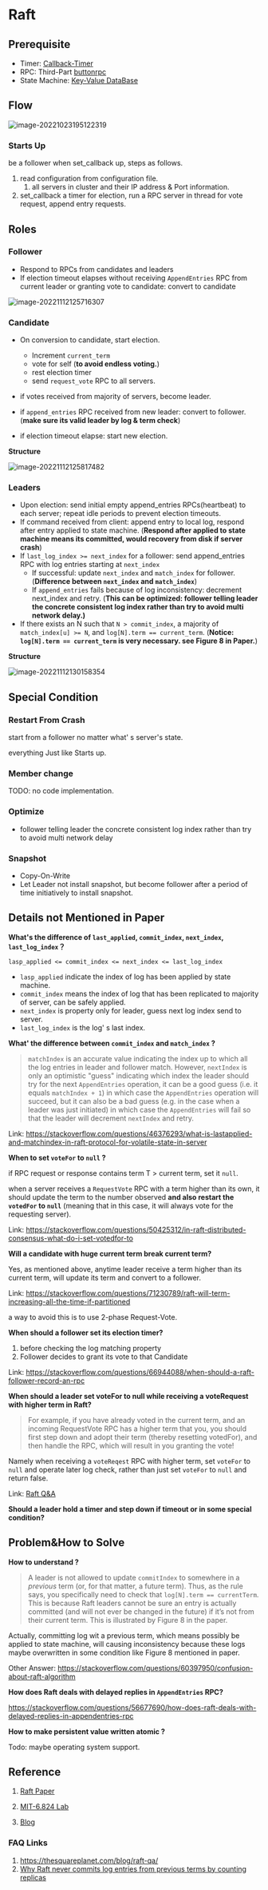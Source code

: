 # Raft

## Prerequisite

* Timer: [Callback-Timer](https://github.com/messenger1th/Callback-Timer)
* RPC: Third-Part [buttonrpc](https://github.com/button-chen/buttonrpc_cpp14) 
* State Machine: [Key-Value DataBase](https://github.com/messenger1th/SkipList)

## Flow

![image-20221023195122319](./README/image-20221023195122319.png)

### Starts Up

be a follower when set_callback up, steps as follows.

1. read configuration from configuration file.
   1. all servers in cluster and their IP address & Port information.
2. set_callback a timer for election, run a RPC server in thread for vote request, append entry requests.





## Roles

### Follower

* Respond to RPCs from candidates and leaders
* If election timeout elapses without receiving `AppendEntries` RPC from current leader or granting vote to candidate: convert to candidate

![image-20221112125716307](./README/image-20221112125716307.png)





### Candidate

* On conversion to candidate, start election.
  * Increment `current_term`
  * vote for self (**to avoid endless voting.**)
  * rest election timer
  * send `request_vote` RPC to all servers.

* if votes received from majority of servers, become leader.
* if `append_entries` RPC received from new leader: convert to follower. (**make sure its valid leader by log & term check**)
* if election timeout elapse: start new election.  



**Structure**

![image-20221112125817482](./README/image-20221112125817482.png)



### Leaders

* Upon election: send initial empty append_entries RPCs(heartbeat) to each server; repeat idle periods to prevent election timeouts.
* If command received from client: append entry to local log, respond after entry applied to state machine. (**Respond after applied to state machine means its committed, would recovery from disk if server crash**)
* If `last_log_index >= next_index` for a follower: send append_entries RPC with log entries starting at `next_index`
  * If successful: update `next_index` and `match_index` for follower. (**Difference between `next_index` and `match_index`**)
  * If `append_entries` fails because of log inconsistency: decrement next_index and retry. (**This can be optimized: follower telling leader the concrete  consistent log index rather than try to avoid multi network delay.)**
* If there exists an N such that `N > commit_index`, a majority of `match_index[u] >= N`, and `log[N].term == current_term`. (**Notice: `log[N].term == current_term` is very necessary. see Figure 8 in Paper.**)



**Structure**

![image-20221112130158354](./README/image-20221112130158354.png)







## Special Condition

### Restart From Crash

start from a follower no matter what' s server's state.

everything Just like Starts up.





### Member change 

TODO: no code implementation.









### Optimize

*  follower telling leader the concrete  consistent log index rather than try to avoid multi network delay

  

### Snapshot

* Copy-On-Write
* Let Leader not install snapshot, but become follower after a period of time initiatively to install snapshot.



## Details not Mentioned in Paper

**What's the difference of `last_applied`, `commit_index`, `next_index`, `last_log_index`？**

`lasp_applied <= commit_index <= next_index <= last_log_index`

* `lasp_applied` indicate the index of log has been applied by state machine.
* `commit_index` means the index of log that has been replicated to majority of server,  can be safely applied.
* `next_index` is property only for leader, guess next log index send to server.
* `last_log_index` is the log' s last index.



**What' the difference between `commit_index` and `match_index` ?**

>  `matchIndex` is an accurate value indicating the index up to which all the log entries in leader and follower match. However, `nextIndex` is only an optimistic "guess" indicating which index the leader should try for the next `AppendEntries` operation, it can be a good guess (i.e. it equals `matchIndex + 1`) in which case the `AppendEntries` operation will succeed, but it can also be a bad guess (e.g. in the case when a leader was just initiated) in which case the `AppendEntries` will fail so that the leader will decrement `nextIndex` and retry.

Link: https://stackoverflow.com/questions/46376293/what-is-lastapplied-and-matchindex-in-raft-protocol-for-volatile-state-in-server



**When to set `voteFor` to `null` ?** 

if RPC request or response contains term T > current term,  set it `null`.

when a server receives a `RequestVote` RPC with a term higher than its own, it should update the term to the number observed **and also restart the `votedFor` to `null`** (meaning that in this case, it will always vote for the requesting server).

Link: https://stackoverflow.com/questions/50425312/in-raft-distributed-consensus-what-do-i-set-votedfor-to



**Will a candidate with huge current term break current term?**

Yes, as mentioned above, anytime leader receive a term higher than its current term, will update its term and convert to a follower.

Link: https://stackoverflow.com/questions/71230789/raft-will-term-increasing-all-the-time-if-partitioned

a way to avoid this is to use 2-phase Request-Vote. 



**When should a follower set its election timer?**

1. before checking the log matching property
2. Follower decides to grant its vote to that Candidate

Link: https://stackoverflow.com/questions/66944088/when-should-a-raft-follower-record-an-rpc





**When should a leader set voteFor to null while receiving a voteRequest with higher term in Raft?**

> For example, if you have already voted in the current term, and an incoming RequestVote RPC has a higher term that you, you should first step down and adopt their term (thereby resetting votedFor), and then handle the RPC, which will result in you granting the vote!

Namely when receiving a `voteReqest` RPC with higher term, set `voteFor` to `null` and operate later log check, rather than just set `voteFor` to `null` and return false.

Link: [Raft Q&A](https://thesquareplanet.com/blog/raft-qa/)



**Should a leader hold a timer and step down if timeout or in some special condition?** 



## Problem&How to Solve

**How to understand ?** 

> A leader is not allowed to update `commitIndex` to somewhere in a *previous* term (or, for that matter, a future term). Thus, as the rule says, you specifically need to check that `log[N].term == currentTerm`. This is because Raft leaders cannot be sure an entry is actually committed (and will not ever be changed in the future) if it’s not from their current term. This is illustrated by Figure 8 in the paper.

Actually, committing log wit a previous term, which  means possibly be applied to state machine,  will causing inconsistency because these logs maybe overwritten in some condition like Figure 8 mentioned in paper.

Other Answer: https://stackoverflow.com/questions/60397950/confusion-about-raft-algorithm



**How does Raft deals with delayed replies in `AppendEntries` RPC?**

https://stackoverflow.com/questions/56677690/how-does-raft-deals-with-delayed-replies-in-appendentries-rpc 



**How to make persistent value written atomic ?** 

Todo: maybe operating system support.





## Reference

1. [Raft Paper](https://raft.github.io/raft.pdf)

2. [MIT-6.824 Lab](https://pdos.csail.mit.edu/6.824/)

3. [Blog](https://thesquareplanet.com/blog/students-guide-to-raft/)

   

### FAQ Links

1. https://thesquareplanet.com/blog/raft-qa/
2. [Why Raft never commits log entries from previous terms by counting replicas](https://stackoverflow.com/questions/60397950/confusion-about-raft-algorithm)
